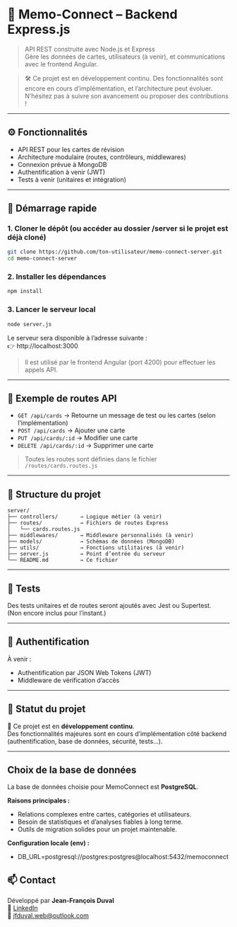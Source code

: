 # 🧠 Memo-Connect – Backend Express.js

> API REST construite avec Node.js et Express  
> Gère les données de cartes, utilisateurs (à venir), et communications avec le frontend Angular.

> 🛠️ Ce projet est en développement continu. Des fonctionnalités sont encore en cours d’implémentation, et l’architecture peut évoluer. N’hésitez pas à suivre son avancement ou proposer des contributions !
---

## ⚙️ Fonctionnalités

- API REST pour les cartes de révision
- Architecture modulaire (routes, contrôleurs, middlewares)
- Connexion prévue à MongoDB
- Authentification à venir (JWT)
- Tests à venir (unitaires et intégration)

---

## 🚀 Démarrage rapide

### 1. Cloner le dépôt (ou accéder au dossier /server si le projet est déjà cloné)

```bash
git clone https://github.com/ton-utilisateur/memo-connect-server.git
cd memo-connect-server
```

### 2. Installer les dépendances

```bash
npm install
```

### 3. Lancer le serveur local

```bash
node server.js
```

Le serveur sera disponible à l’adresse suivante :  
👉 http://localhost:3000

> Il est utilisé par le frontend Angular (port 4200) pour effectuer les appels API.

---

## 🔗 Exemple de routes API

- `GET /api/cards` → Retourne un message de test ou les cartes (selon l’implémentation)
- `POST /api/cards` → Ajouter une carte
- `PUT /api/cards/:id` → Modifier une carte
- `DELETE /api/cards/:id` → Supprimer une carte

> Toutes les routes sont définies dans le fichier `/routes/cards.routes.js`

---

## 📁 Structure du projet

```
server/
├── controllers/       → Logique métier (à venir)
├── routes/            → Fichiers de routes Express
│   └── cards.routes.js
├── middlewares/       → Middleware personnalisés (à venir)
├── models/            → Schémas de données (MongoDB)
├── utils/             → Fonctions utilitaires (à venir)
├── server.js          → Point d’entrée du serveur
└── README.md          → Ce fichier
```

---

## 🧪 Tests

Des tests unitaires et de routes seront ajoutés avec Jest ou Supertest.  
(Non encore inclus pour l’instant.)

---

## 🔐 Authentification

À venir :  
- Authentification par JSON Web Tokens (JWT)  
- Middleware de vérification d’accès

---

## 📌 Statut du projet

🧩 Ce projet est en **développement continu**.  
Des fonctionnalités majeures sont en cours d’implémentation côté backend (authentification, base de données, sécurité, tests…).

---
## Choix de la base de données

La base de données choisie pour MemoConnect est **PostgreSQL**.

**Raisons principales :**
- Relations complexes entre cartes, catégories et utilisateurs.
- Besoin de statistiques et d’analyses fiables à long terme.
- Outils de migration solides pour un projet maintenable.

**Configuration locale (env) :**
- DB_URL=postgresql://postgres:postgres@localhost:5432/memoconnect

## 📫 Contact

Développé par **Jean-François Duval**  
💼 [LinkedIn](https://www.linkedin.com/in/jean-francois-duval-web)  
📧 [jfduval.web@outlook.com](mailto:jfduval.web@outlook.com)

